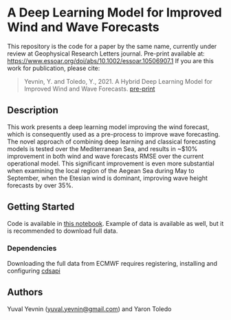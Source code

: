 # A Deep Learning Model for Improved Wind and Wave Forecasts

This repository is the code for a paper by the same name, currently under review at Geophysical Research Letters journal. Pre-print available at: https://www.essoar.org/doi/abs/10.1002/essoar.10506907.1
If you are this work for publication, please cite:
>Yevnin, Y. and Toledo, Y., 2021. A Hybrid Deep Learning Model for Improved Wind and Wave Forecasts. [pre-print](https://www.essoar.org/doi/abs/10.1002/essoar.10506907.1)

## Description

This work presents a deep learning model improving the wind forecast, which is consequently used as a pre-process to improve wave forecasting. The novel approach of combining deep learning and classical forecasting models is tested over the Mediterranean Sea, and results in ~$10% improvement in both wind and wave forecasts RMSE over the current operational model. This significant improvement is even more substantial when examining the local region of the Aegean Sea during May to September, when the Etesian wind is dominant, improving wave height forecasts by over 35%.

## Getting Started

Code is available in [this notebook](https://github.com/yuvalyevnin/Wind_Processing/blob/master/Final.ipynb). Example of data is available as well, but it is recommended to download full data.

### Dependencies

Downloading the full data from ECMWF requires registering, installing and configuring [cdsapi](https://cds.climate.copernicus.eu/api-how-to)

## Authors

Yuval Yevnin ([yuval.yevnin@gmail.com](https://cds.climate.copernicus.eu/api-how-to)) and Yaron Toledo
